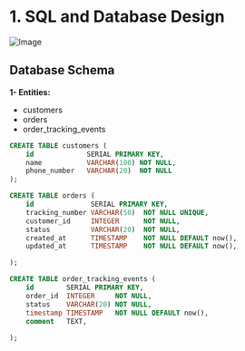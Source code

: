 # 1. SQL and Database Design

![Image](https://github.com/user-attachments/assets/14f48459-31fa-427f-90b3-f69c5871ca6b)

## Database Schema

**1- Entities:**
- customers
- orders
- order_tracking_events

```sql
CREATE TABLE customers (
    id             SERIAL PRIMARY KEY,
    name           VARCHAR(100) NOT NULL,
    phone_number   VARCHAR(20)  NOT NULL
);

CREATE TABLE orders (
    id              SERIAL PRIMARY KEY,
    tracking_number VARCHAR(50)  NOT NULL UNIQUE,
    customer_id     INTEGER      NOT NULL,
    status          VARCHAR(20)  NOT NULL,
    created_at      TIMESTAMP    NOT NULL DEFAULT now(),
    updated_at      TIMESTAMP    NOT NULL DEFAULT now(),

);

CREATE TABLE order_tracking_events (
    id        SERIAL PRIMARY KEY,
    order_id  INTEGER     NOT NULL,
    status    VARCHAR(20) NOT NULL,
    timestamp TIMESTAMP   NOT NULL DEFAULT now(),
    comment   TEXT,
 
);
```
